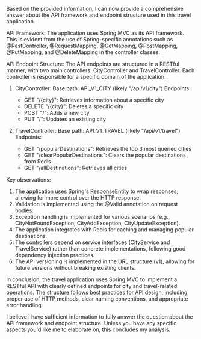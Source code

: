 Based on the provided information, I can now provide a comprehensive answer about the API framework and endpoint structure used in this travel application.

API Framework:
The application uses Spring MVC as its API framework. This is evident from the use of Spring-specific annotations such as @RestController, @RequestMapping, @GetMapping, @PostMapping, @PutMapping, and @DeleteMapping in the controller classes.

API Endpoint Structure:
The API endpoints are structured in a RESTful manner, with two main controllers: CityController and TravelController. Each controller is responsible for a specific domain of the application.

1. CityController:
   Base path: API_V1_CITY (likely "/api/v1/city")
   Endpoints:
   - GET "/{city}": Retrieves information about a specific city
   - DELETE "/{city}": Deletes a specific city
   - POST "/": Adds a new city
   - PUT "/": Updates an existing city

2. TravelController:
   Base path: API_V1_TRAVEL (likely "/api/v1/travel")
   Endpoints:
   - GET "/popularDestinations": Retrieves the top 3 most queried cities
   - GET "/clearPopularDestinations": Clears the popular destinations from Redis
   - GET "/allDestinations": Retrieves all cities

Key observations:
1. The application uses Spring's ResponseEntity to wrap responses, allowing for more control over the HTTP response.
2. Validation is implemented using the @Valid annotation on request bodies.
3. Exception handling is implemented for various scenarios (e.g., CityNotFoundException, CityAddException, CityUpdateException).
4. The application integrates with Redis for caching and managing popular destinations.
5. The controllers depend on service interfaces (CityService and TravelService) rather than concrete implementations, following good dependency injection practices.
6. The API versioning is implemented in the URL structure (v1), allowing for future versions without breaking existing clients.

In conclusion, the travel application uses Spring MVC to implement a RESTful API with clearly defined endpoints for city and travel-related operations. The structure follows best practices for API design, including proper use of HTTP methods, clear naming conventions, and appropriate error handling.

I believe I have sufficient information to fully answer the question about the API framework and endpoint structure. Unless you have any specific aspects you'd like me to elaborate on, this concludes my analysis.
